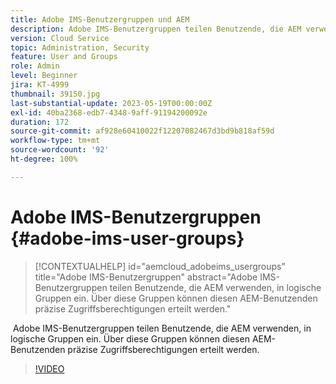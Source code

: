 ```yaml
---
title: Adobe IMS-Benutzergruppen und AEM
description: Adobe IMS-Benutzergruppen teilen Benutzende, die AEM verwenden, in logische Gruppen ein. Über diese Gruppen können diesen AEM-Benutzenden präzise Zugriffsberechtigungen erteilt werden.
version: Cloud Service
topic: Administration, Security
feature: User and Groups
role: Admin
level: Beginner
jira: KT-4999
thumbnail: 39150.jpg
last-substantial-update: 2023-05-19T00:00:00Z
exl-id: 40ba2368-edb7-4348-9aff-91194200092e
duration: 172
source-git-commit: af928e60410022f12207082467d3bd9b818af59d
workflow-type: tm+mt
source-wordcount: '92'
ht-degree: 100%

---
```


# Adobe IMS-Benutzergruppen {#adobe-ims-user-groups}

>[!CONTEXTUALHELP]
>id="aemcloud_adobeims_usergroups"
>title="Adobe IMS-Benutzergruppen"
>abstract="Adobe IMS-Benutzergruppen teilen Benutzende, die AEM verwenden, in logische Gruppen ein. Über diese Gruppen können diesen AEM-Benutzenden präzise Zugriffsberechtigungen erteilt werden."

 Adobe IMS-Benutzergruppen teilen Benutzende, die AEM verwenden, in logische Gruppen ein. Über diese Gruppen können diesen AEM-Benutzenden präzise Zugriffsberechtigungen erteilt werden.

>[!VIDEO](https://video.tv.adobe.com/v/39150?quality=12&learn=on)
